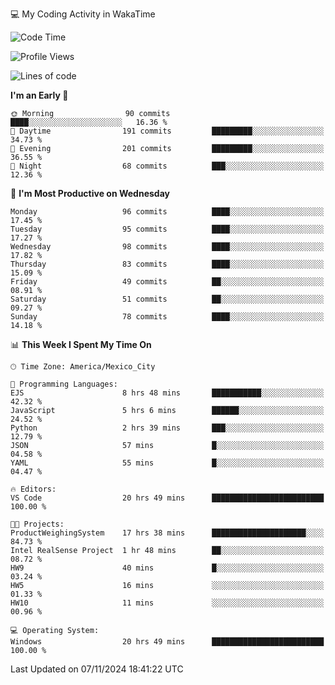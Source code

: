 💻 My Coding Activity in WakaTime
<!--START_SECTION:waka-->
![Code Time](http://img.shields.io/badge/Code%20Time-83%20hrs%2042%20mins-blue)

![Profile Views](http://img.shields.io/badge/Profile%20Views-170-blue)

![Lines of code](https://img.shields.io/badge/From%20Hello%20World%20I%27ve%20Written-1.8%20million%20lines%20of%20code-blue)

**I'm an Early 🐤** 

```text
🌞 Morning                90 commits          ████░░░░░░░░░░░░░░░░░░░░░   16.36 % 
🌆 Daytime                191 commits         █████████░░░░░░░░░░░░░░░░   34.73 % 
🌃 Evening                201 commits         █████████░░░░░░░░░░░░░░░░   36.55 % 
🌙 Night                  68 commits          ███░░░░░░░░░░░░░░░░░░░░░░   12.36 % 
```
📅 **I'm Most Productive on Wednesday** 

```text
Monday                   96 commits          ████░░░░░░░░░░░░░░░░░░░░░   17.45 % 
Tuesday                  95 commits          ████░░░░░░░░░░░░░░░░░░░░░   17.27 % 
Wednesday                98 commits          ████░░░░░░░░░░░░░░░░░░░░░   17.82 % 
Thursday                 83 commits          ████░░░░░░░░░░░░░░░░░░░░░   15.09 % 
Friday                   49 commits          ██░░░░░░░░░░░░░░░░░░░░░░░   08.91 % 
Saturday                 51 commits          ██░░░░░░░░░░░░░░░░░░░░░░░   09.27 % 
Sunday                   78 commits          ████░░░░░░░░░░░░░░░░░░░░░   14.18 % 
```


📊 **This Week I Spent My Time On** 

```text
🕑︎ Time Zone: America/Mexico_City

💬 Programming Languages: 
EJS                      8 hrs 48 mins       ███████████░░░░░░░░░░░░░░   42.32 % 
JavaScript               5 hrs 6 mins        ██████░░░░░░░░░░░░░░░░░░░   24.52 % 
Python                   2 hrs 39 mins       ███░░░░░░░░░░░░░░░░░░░░░░   12.79 % 
JSON                     57 mins             █░░░░░░░░░░░░░░░░░░░░░░░░   04.58 % 
YAML                     55 mins             █░░░░░░░░░░░░░░░░░░░░░░░░   04.47 % 

🔥 Editors: 
VS Code                  20 hrs 49 mins      █████████████████████████   100.00 % 

🐱‍💻 Projects: 
ProductWeighingSystem    17 hrs 38 mins      █████████████████████░░░░   84.73 % 
Intel RealSense Project  1 hr 48 mins        ██░░░░░░░░░░░░░░░░░░░░░░░   08.72 % 
HW9                      40 mins             █░░░░░░░░░░░░░░░░░░░░░░░░   03.24 % 
HW5                      16 mins             ░░░░░░░░░░░░░░░░░░░░░░░░░   01.33 % 
HW10                     11 mins             ░░░░░░░░░░░░░░░░░░░░░░░░░   00.96 % 

💻 Operating System: 
Windows                  20 hrs 49 mins      █████████████████████████   100.00 % 
```


 Last Updated on 07/11/2024 18:41:22 UTC
<!--END_SECTION:waka-->
